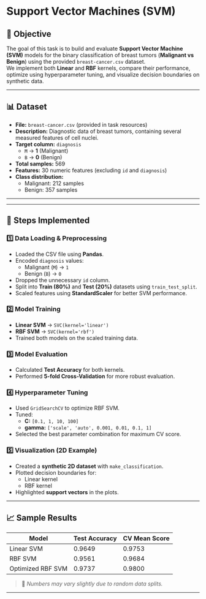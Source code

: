 # Support Vector Machines (SVM)

## 📌 Objective
The goal of this task is to build and evaluate **Support Vector Machine (SVM)** models for the binary classification of breast tumors (**Malignant vs Benign**) using the provided `breast-cancer.csv` dataset.  
We implement both **Linear** and **RBF** kernels, compare their performance, optimize using hyperparameter tuning, and visualize decision boundaries on synthetic data.

---

## 📊 Dataset
- **File:** `breast-cancer.csv` (provided in task resources)
- **Description:** Diagnostic data of breast tumors, containing several measured features of cell nuclei.
- **Target column:** `diagnosis`
  - `M` → **1** (Malignant)
  - `B` → **0** (Benign)
- **Total samples:** 569  
- **Features:** 30 numeric features (excluding `id` and `diagnosis`)  
- **Class distribution:**  
  - Malignant: 212 samples  
  - Benign: 357 samples  

---

---

## 🚀 Steps Implemented

### 1️⃣ Data Loading & Preprocessing
- Loaded the CSV file using **Pandas**.
- Encoded `diagnosis` values:
  - Malignant (`M`) → `1`
  - Benign (`B`) → `0`
- Dropped the unnecessary `id` column.
- Split into **Train (80%)** and **Test (20%)** datasets using `train_test_split`.
- Scaled features using **StandardScaler** for better SVM performance.

### 2️⃣ Model Training
- **Linear SVM** → `SVC(kernel='linear')`
- **RBF SVM** → `SVC(kernel='rbf')`
- Trained both models on the scaled training data.

### 3️⃣ Model Evaluation
- Calculated **Test Accuracy** for both kernels.
- Performed **5-fold Cross-Validation** for more robust evaluation.

### 4️⃣ Hyperparameter Tuning
- Used `GridSearchCV` to optimize RBF SVM.
- Tuned:
  - **C:** `[0.1, 1, 10, 100]`
  - **gamma:** `['scale', 'auto', 0.001, 0.01, 0.1, 1]`
- Selected the best parameter combination for maximum CV score.

### 5️⃣ Visualization (2D Example)
- Created a **synthetic 2D dataset** with `make_classification`.
- Plotted decision boundaries for:
  - Linear kernel
  - RBF kernel
- Highlighted **support vectors** in the plots.

---

## 📈 Sample Results

| Model              | Test Accuracy | CV Mean Score |
|--------------------|--------------|---------------|
| Linear SVM         | 0.9649       | 0.9753        |
| RBF SVM            | 0.9561       | 0.9684        |
| Optimized RBF SVM  | 0.9737       | 0.9800        |

> 📌 *Numbers may vary slightly due to random data splits.*

---
